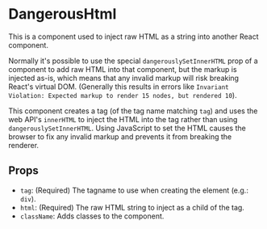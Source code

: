 # DangerousHtml

This is a component used to inject raw HTML as a string into another React
component.

Normally it's possible to use the special `dangerouslySetInnerHTML` prop of a
component to add raw HTML into that component, but the markup is injected as-is,
which means that any invalid markup will risk breaking React's virtual DOM.
(Generally this results in errors like `Invariant Violation: Expected markup to
render 15 nodes, but rendered 10`).

This component creates a tag (of the tag name matching `tag`) and uses the web
API's `innerHTML` to inject the HTML into the tag rather than using
`dangerouslySetInnerHTML`. Using JavaScript to set the HTML causes the browser
to fix any invalid markup and prevents it from breaking the renderer.

## Props

* `tag`: (Required) The tagname to use when creating the element (e.g.: `div`).
* `html`: (Required) The raw HTML string to inject as a child of the tag.
* `className`: Adds classes to the component.
